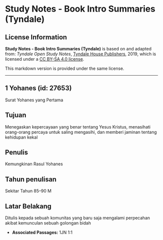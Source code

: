# Study Notes - Book Intro Summaries (Tyndale)

## License Information

**Study Notes - Book Intro Summaries (Tyndale)** is based on and adapted from: _Tyndale Open Study Notes_, [Tyndale House Publishers](https://tyndaleopenresources.com/), 2019, which is licensed under a [CC BY-SA 4.0 license](https://creativecommons.org/licenses/by-sa/4.0/legalcode.en).

This markdown version is provided under the same license.



--------------------------------

## 1 Yohanes (id: 27653)

Surat Yohanes yang Pertama

Tujuan
------

Menegaskan kepercayaan yang benar tentang Yesus Kristus, menasihati orang\-orang percaya untuk saling mengasihi, dan memberi jaminan tentang kehidupan kekal

Penulis
-------

Kemungkinan Rasul Yohanes

Tahun penulisan
---------------

Sekitar Tahun 85–90 M

Latar Belakang
--------------

Ditulis kepada sebuah komunitas yang baru saja mengalami perpecahan akibat kemunculan sebuah golongan bidah

* **Associated Passages:** 1JN 1:1

